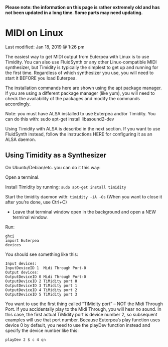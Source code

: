 **Please note: the information on this page is rather extremely old and has not been updated in a long time. Some parts may need updating.**

# MIDI on Linux

Last modified: Jan 18, 2019 @ 1:26 pm

The easiest way to get MIDI output from Euterpea with Linux is to use Timidity. You can also use FluidSynth or any other Linux-compatible MIDI synthesizer, 
but Timidity is typically the simplest to get up and running for the first time. Regardless of which synthesizer you use, you will need to start it BEFORE you load Euterpea.

The installation commands here are shown using the apt package manager. If you are using a different package manager (like yum), you will need to check the availability of the packages and modify the commands accordingly.

Note: you must have ALSA installed to use Euterpea and/or Timidity. You can do this with:
sudo apt-get install libasound2-dev

Using Timidity with ALSA is describd in the next section. If you want to use FluidSynth instead, follow the instructions HERE for configuring it as an ALSA daemon.

## Using Timidity as a Synthesizer
On Ubuntu/Debian/etc. you can do it this way:

Open a terminal.

Install Timidity by running: ``sudo apt-get install timidity``

Start the timidity daemon with: ``timidity -iA -Os``
(When you want to close it after you’re done, use Ctrl+C)
- Leave that terminal window open in the background and open a NEW terminal window.

Run:
```
ghci
import Euterpea
devices
```
You should see something like this:
```
Input devices:
InputDeviceID 1  Midi Through Port-0
Output devices:
OutputDeviceID 0 Midi Through Port-0
OutputDeviceID 2 TiMidity port 0
OutputDeviceID 3 TiMidity port 1
OutputDeviceID 4 TiMidity port 2
OutputDeviceID 5 TiMidity port 3
```

You want to use the first thing called “TiMidity port” – NOT the Midi Through Port. If you accidentally play to the Midi Through, 
you will hear no sound. In this case, the first actual TiMidity port is device number 2, so subsequent examples will use that port number. 
Because Euterpea’s play function uses device 0 by default, you need to use the playDev function instead and specify the device number like this:

``playDev 2 $ c 4 qn``
